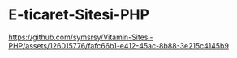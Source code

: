 # E-ticaret-Sitesi-PHP
 https://github.com/symsrsy/Vitamin-Sitesi-PHP/assets/126015776/fafc66b1-e412-45ac-8b88-3e215c4145b9
